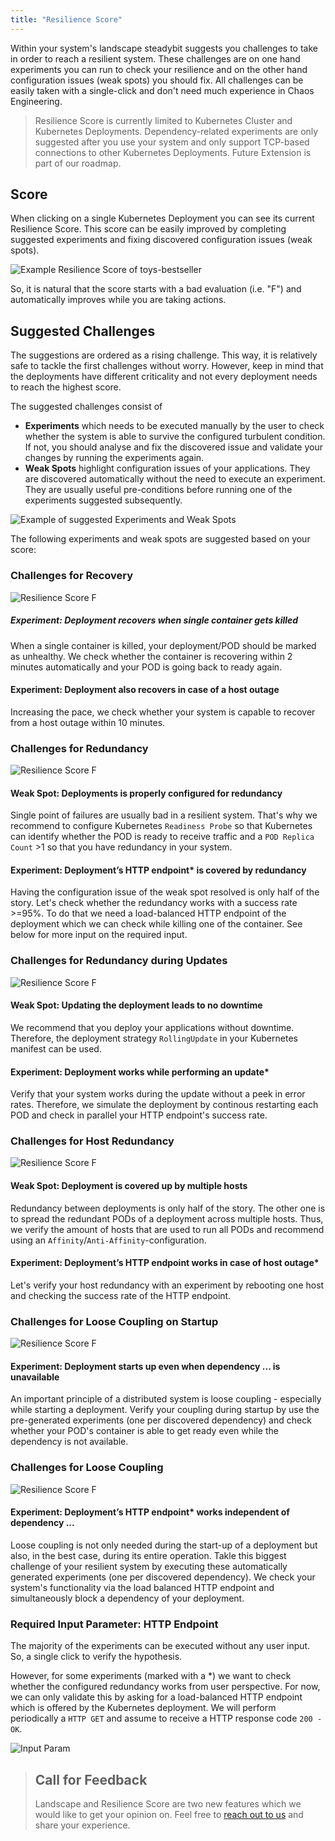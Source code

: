 ```yaml
---
title: "Resilience Score"
---
```

Within your system's landscape steadybit suggests you challenges to take in order to reach a resilient system. These challenges are on one hand experiments you
can run to check your resilience and on the other hand configuration issues (weak spots) you should fix. All challenges can be easily taken with a single-click
and don't need much experience in Chaos Engineering.

> Resilience Score is currently limited to Kubernetes Cluster and Kubernetes Deployments.
> Dependency-related experiments are only suggested after you use your system and only support TCP-based connections to other Kubernetes Deployments.
> Future Extension is part of our roadmap.

## Score

When clicking on a single Kubernetes Deployment you can see its current Resilience Score. This score can be easily improved by completing suggested experiments
and fixing discovered configuration issues (weak spots).

![Example Resilience Score of toys-bestseller](30-img-resilience-score/score-start.png)

So, it is natural that the score starts with a bad evaluation (i.e. "F") and automatically improves while you are taking actions.

## Suggested Challenges

The suggestions are ordered as a rising challenge. This way, it is relatively safe to tackle the first challenges without worry. However, keep in mind that the
deployments have different criticality and not every deployment needs to reach the highest score.

The suggested challenges consist of

- **Experiments** which needs to be executed manually by the user to check whether the system is able to survive the configured turbulent condition. If not, you
  should analyse and fix the discovered issue and validate your changes by running the experiments again.
- **Weak Spots** highlight configuration issues of your applications. They are discovered automatically without the need to execute an experiment. They are
  usually useful pre-conditions before running one of the experiments suggested subsequently.

![Example of suggested Experiments and Weak Spots](30-img-resilience-score/score-weakspots-experiments.png)

The following experiments and weak spots are suggested based on your score:

### Challenges for Recovery

![Resilience Score F](30-img-resilience-score/score-F.png)

##### Experiment: Deployment recovers when single container gets killed
When a single container is killed, your deployment/POD should be marked as unhealthy. We check whether the container is recovering within 2
minutes automatically and your POD is going back to ready again.

#### Experiment: Deployment also recovers in case of a host outage
Increasing the pace, we check whether your system is capable to recover from a host outage within 10 minutes.

### Challenges for Redundancy

![Resilience Score F](30-img-resilience-score/score-E.png)

#### Weak Spot: Deployments is properly configured for redundancy
Single point of failures are usually bad in a resilient system. That's why we recommend to configure Kubernetes `Readiness Probe` so that
Kubernetes can identify whether the POD is ready to receive traffic and a `POD Replica Count` >1 so that you have redundancy in your system.

#### Experiment: Deployment’s HTTP endpoint* is covered by redundancy
Having the configuration issue of the weak spot resolved is only half of the story. Let's check whether the redundancy works with a success rate >=95%.
To do that we need a load-balanced HTTP endpoint of the deployment which we can check while killing one of the container.
See below for more input on the required input.

### Challenges for Redundancy during Updates
![Resilience Score F](30-img-resilience-score/score-D.png)

#### Weak Spot: Updating the deployment leads to no downtime
We recommend that you deploy your applications without downtime.
Therefore, the deployment strategy `RollingUpdate` in your Kubernetes manifest can be used.

#### Experiment: Deployment works while performing an update*
Verify that your system works during the update without a peek in error rates.
Therefore, we simulate the deployment by continous restarting each POD and check in parallel your HTTP endpoint's success rate.

### Challenges for Host Redundancy
![Resilience Score F](30-img-resilience-score/score-C.png)

#### Weak Spot: Deployment is covered up by multiple hosts
Redundancy between deployments is only half of the story.
The other one is to spread the redundant PODs of a deployment across multiple hosts.
Thus, we verify the amount of hosts that are used to run all PODs and recommend using an `Affinity`/`Anti-Affinity`-configuration.

#### Experiment: Deployment’s HTTP endpoint works in case of host outage*
Let's verify your host redundancy with an experiment by rebooting one host and checking the success rate of the HTTP endpoint.

### Challenges for Loose Coupling on Startup
![Resilience Score F](30-img-resilience-score/score-B.png)

#### Experiment: Deployment starts up even when dependency ... is unavailable
An important principle of a distributed system is loose coupling - especially while starting a deployment.
Verify your coupling during startup by use the pre-generated experiments (one per discovered dependency) and check whether your POD's container is able to get ready even while the dependency is not available.

### Challenges for Loose Coupling
![Resilience Score F](30-img-resilience-score/score-A.png)

#### Experiment: Deployment’s HTTP endpoint* works independent of dependency ...
Loose coupling is not only needed during the start-up of a deployment but also, in the best case, during its entire operation.
Takle this biggest challenge of your resilient system by executing these automatically generated experiments (one per discovered dependency).
We check your system's functionality via the load balanced HTTP endpoint and simultaneously block a dependency of your deployment.



### Required Input Parameter: HTTP Endpoint
The majority of the experiments can be executed without any user input. So, a single click to verify the hypothesis.

However, for some experiments (marked with a *) we want to check whether the configured redundancy works from user perspective. For now, we can only validate this by asking for a
load-balanced HTTP endpoint which is offered by the Kubernetes deployment. We will perform periodically a `HTTP GET` and assume to receive a HTTP response
code `200 - OK`.

![Input Param](30-img-resilience-score/score-http-endpoint.png)

> ## Call for Feedback
> Landscape and Resilience Score are two new features which we would like to get your opinion on.
> Feel free to [reach out to us](https://www.steadybit.com/contact) and share your experience.
